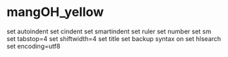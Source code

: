 # mangOH_yellow


set autoindent
set cindent
set smartindent 
set ruler
set number 
set sm  
set tabstop=4 
set shiftwidth=4
set title
set backup
syntax on
set hlsearch
set encoding=utf8
